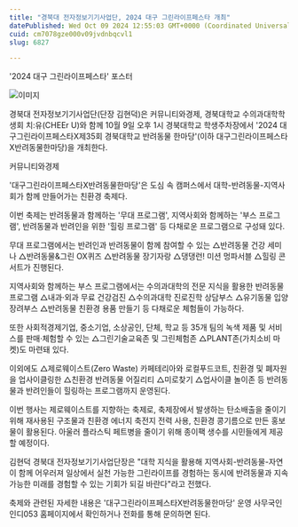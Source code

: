 ```yaml
---
title: "경북대 전자정보기기사업단, 2024 대구 그린라이프페스타 개최"
datePublished: Wed Oct 09 2024 12:55:03 GMT+0000 (Coordinated Universal Time)
cuid: cm7078gze000v09jvdnbqcvl1
slug: 6827

---
```



'2024 대구 그린라이프페스타' 포스터

![이미지](https://cdn.hashnode.com/res/hashnode/image/upload/v1739261237052/b37e6df3-67c7-4e99-b008-5033a5aad711.jpeg)

경북대 전자정보기기사업단(단장 김현덕)은 커뮤니티와경제, 경북대학교 수의과대학학생회 치:유(CHEEr U)와 함께 10월 9일 오후 1시 경북대학교 학생주차장에서 '2024 대구그린라이프페스타X제35회 경북대학교 반려동물 한마당'(이하 대구그린라이프페스타X반려동물한마당)을 개최한다.

커뮤니티와경제

'대구그린라이프페스타X반려동물한마당'은 도심 속 캠퍼스에서 대학-반려동물-지역사회가 함께 만들어가는 친환경 축제다.

이번 축제는 반려동물과 함께하는 '무대 프로그램', 지역사회와 함께하는 '부스 프로그램', 반려동물과 반려인을 위한 '힐링 프로그램' 등 다채로운 프로그램으로 구성돼 있다.

무대 프로그램에서는 반려인과 반려동물이 함께 참여할 수 있는 △반려동물 건강 세미나 △반려동물&그린 OX퀴즈 △반려동물 장기자랑 △댕댕런! 미션 멍파서블 △힐링 콘서트가 진행된다.

지역사회와 함께하는 부스 프로그램에서는 수의과대학의 전문 지식을 활용한 반려동물 프로그램 △내과·외과 무료 건강검진 △수의과대학 진로진학 상담부스 △유기동물 입양 장려부스 △반려동물 친환경 용품 만들기 등 다채로운 체험들이 가능하다.

또한 사회적경제기업, 중소기업, 소상공인, 단체, 학교 등 35개 팀의 녹색 제품 및 서비스를 판매·체험할 수 있는 △그린기술교육존 및 그린체험존 △PLANT존(가치소비 마켓)도 마련돼 있다.

이외에도 △제로웨이스트(Zero Waste) 카페테리아와 로컬푸드코트, 친환경 및 폐자원을 업사이클링한 △친환경 반려동물 어질리티 △미로찾기 △업사이클 놀이존 등 반려동물과 반려인들이 힐링하는 프로그램까지 운영된다.

이번 행사는 제로웨이스트를 지향하는 축제로, 축제장에서 발생하는 탄소배출을 줄이기 위해 재사용된 구조물과 친환경 에너지 축전지 전력 사용, 친환경 콩기름으로 만든 홍보물이 활용된다. 아울러 플라스틱 페트병을 줄이기 위해 종이팩 생수를 시민들에게 제공할 예정이다.

김현덕 경북대 전자정보기기사업단장은 "대학 지식을 활용해 지역사회-반려동물-자연이 함께 어우러져 일상에서 실천 가능한 그린라이프를 경험하는 동시에 반려동물과 지속가능한 미래를 경험할 수 있는 기회가 되길 바란다"라고 전했다.

축제와 관련된 자세한 내용은 '대구그린라이프페스타X반려동물한마당' 운영 사무국인 인디053 홈페이지에서 확인하거나 전화를 통해 문의하면 된다.